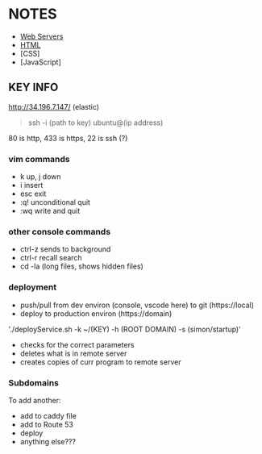 # NOTES

- [Web Servers](./notes/web.md)
- [HTML](./notes/html.md)
- [CSS]
- [JavaScript]


## KEY INFO
http://34.196.7.147/ (elastic)

> ssh -i (path to key) ubuntu@(ip address)

80 is http, 433 is https, 22 is ssh (?)

### vim commands
- k up, j down
- i insert
- esc exit
- :q! unconditional quit
- :wq write and quit

### other console commands
- ctrl-z sends to background
- ctrl-r recall search
- cd -la (long files, shows hidden files)

### deployment
* push/pull from dev environ (console, vscode here) to git (https://local)
* deploy to production environ (https://domain)

'./deployService.sh -k ~/(KEY) -h (ROOT DOMAIN) -s (simon/startup)'

* checks for the correct parameters
* deletes what is in remote server
* creates copies of curr program to remote server

### Subdomains
To add another:
* add to caddy file
* add to Route 53
* deploy
* anything else???
